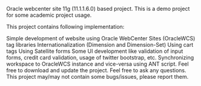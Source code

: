 Oracle webcenter site 11g (11.1.1.6.0) based project. This is a demo project for some academic project usage.

This project contains following implementation:

Simple development of website using Oracle WebCenter Sites (OracleWCS) tag libraries
Internationalization (Dimension and Dimension-Set)
Using cart tags
Using Satellite forms
Some UI development like validation of input forms, credit card validation, usage of twitter bootstrap, etc.
Synchronizing workspace to OracleWCS instance and vice-versa using ANT script.
Feel free to download and update the project. Feel free to ask any questions. This project may/may not contain some bugs/issues, please report them. 
